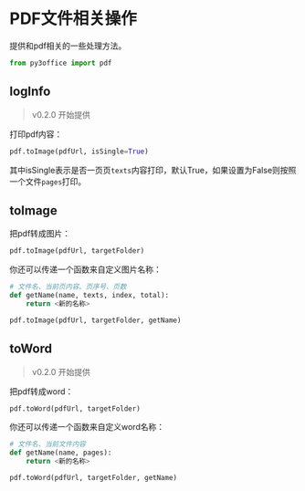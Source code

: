 # PDF文件相关操作

提供和pdf相关的一些处理方法。

```python
from py3office import pdf
```

## logInfo

> v0.2.0 开始提供

打印pdf内容：

```python
pdf.toImage(pdfUrl, isSingle=True)
```

其中isSingle表示是否一页页`texts`内容打印，默认True，如果设置为False则按照一个文件`pages`打印。

## toImage

把pdf转成图片：

```python
pdf.toImage(pdfUrl, targetFolder)
```

你还可以传递一个函数来自定义图片名称：

```python
# 文件名、当前页内容、页序号、页数
def getName(name, texts, index, total):
    return <新的名称>

pdf.toImage(pdfUrl, targetFolder, getName)
```

## toWord

> v0.2.0 开始提供

把pdf转成word：

```python
pdf.toWord(pdfUrl, targetFolder)
```

你还可以传递一个函数来自定义word名称：

```python
# 文件名、当前文件内容
def getName(name, pages):
    return <新的名称>

pdf.toWord(pdfUrl, targetFolder, getName)
```
